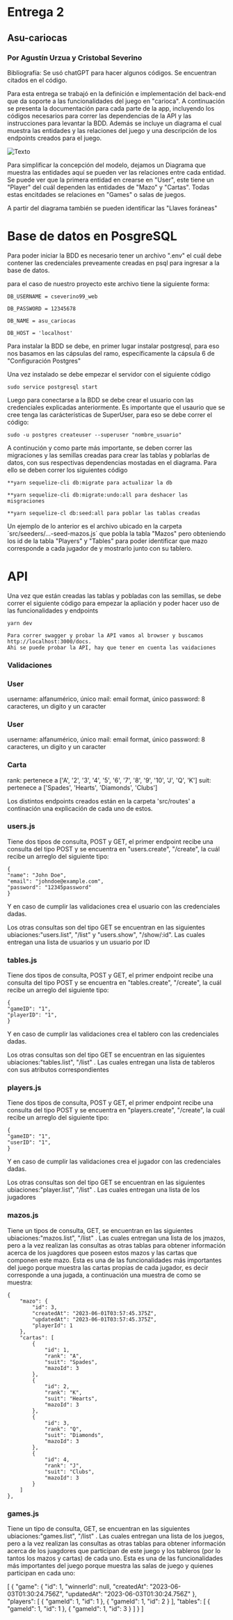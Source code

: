 # Entrega 2
## Asu-cariocas
### Por Agustín Urzua y Cristobal Severino

Bibliografía: Se usó chatGPT para hacer algunos códigos. Se encuentran citados en el código. 

Para esta entrega se trabajó en la definición e implementación del back-end que da soporte a las funcionalidades del juego en "carioca". A continuación se presenta la documentación para cada parte de la app, incluyendo los códigos necesarios para correr las dependencias de la API y las instrucciones para levantar la BDD. Además se incluye un diagrama el cual muestra las entidades y las relaciones del juego y una descripción de los endpoints creados para el juego.

![Texto](/Diagrama%20ER.jpg)

Para simplificar la concepción del modelo, dejamos un Diagrama que muestra las entidades aquí se pueden ver las relaciones entre cada entidad. Se puede ver que la primera entidad en crearse en "User", este tiene un "Player" del cuál dependen las entidades de "Mazo" y "Cartas". Todas estas encitdades se relaciones en "Games" o salas de juegos.

A partir del diagrama también se pueden identificar las "Llaves foráneas"

# Base de datos en PosgreSQL
Para poder iniciar la BDD es necesario tener un archivo ".env" el cuál debe contener las credenciales preveamente creadas en psql para ingresar a la base de datos.

para el caso de nuestro proyecto este archivo tiene la siguiente forma: 

    DB_USERNAME = cseverino99_web

    DB_PASSWORD = 12345678

    DB_NAME = asu_cariocas

    DB_HOST = 'localhost'
    
Para instalar la BDD se debe, en primer lugar instalar postgresql, para eso nos basamos en las cápsulas del ramo, específicamente la cápsula 6 de "Configuración Postgres"

Una vez instalado se debe empezar el servidor con el siguiente código

    sudo service postgresql start

Luego para conectarse a la BDD se debe crear el usuario con las credenciales explicadas anteriormente. Es importante que el usaurio que se cree tenga las carácterísticas de SuperUser, para eso se debe correr el código:

    sudo -u postgres createuser --superuser "nombre_usuario"

A continución y como parte más importante, se deben correr las migraciones y las semillas creadas para crear las tablas y poblarlas de datos, con sus respectivas dependencias mostadas en el diagrama. Para ello se deben correr los siguientes código

    **yarn sequelize-cli db:migrate para actualizar la db

    **yarn sequelize-cli db:migrate:undo:all para deshacer las misgraciones

    **yarn sequelize-cl db:seed:all para poblar las tablas creadas

Un ejemplo de lo anterior es el archivo ubicado en la carpeta ´src/seeders/...-seed-mazos.js´ que pobla la tabla "Mazos" pero obteniendo los id de la tabla "Players" y "Tables" para poder identificar que mazo corresponde a cada jugador de y mostrarlo junto con su tablero.

# API 

Una vez que están creadas las tablas y pobladas con las semillas, se debe correr el siguiente código para empezar la apliación y poder hacer uso de las funcionalidades y endpoints

    yarn dev

    Para correr swagger y probar la API vamos al browser y buscamos http://localhost:3000/docs.
    Ahi se puede probar la API, hay que tener en cuenta las vaidaciones

### Validaciones

### User
username: alfanumérico, único
mail: email format, único
password: 8 caracteres, un digito y un caracter

### User
username: alfanumérico, único
mail: email format, único
password: 8 caracteres, un digito y un caracter

### Carta
rank: pertenece a ['A', '2', '3', '4', '5', '6', '7', '8', '9', '10', 'J', 'Q', 'K']
suit: pertenece a ['Spades', 'Hearts', 'Diamonds', 'Clubs']


Los distintos endpoints creados están en la carpeta 'src/routes' a continación una explicación de cada uno de estos.

### users.js

Tiene dos tipos de consulta, POST y GET, el primer endpoint recibe una consulta del tipo POST y se encuentra en "users.create", "/create", la cuál recibe un arreglo del siguiente tipo:
    
    {
    "name": "John Doe",
    "email": "johndoe@example.com",
    "password": "12345password"
    }
Y en caso de cumplir las validaciones crea el usuario con las credenciales dadas.

Los otras consultas son del tipo GET se encuentran en las siguientes ubiaciones:"users.list", "/list" y  "users.show", "/show/:id". Las cuales entregan una lista de usuarios y un usuario por ID

### tables.js

Tiene dos tipos de consulta, POST y GET, el primer endpoint recibe una consulta del tipo POST y se encuentra en "tables.create", "/create", la cuál recibe un arreglo del siguiente tipo:
    
    {
    "gameID": "1",
    "playerID": "1",
    }

Y en caso de cumplir las validaciones crea el tablero con las credenciales dadas.

Los otras consultas son del tipo GET se encuentran en las siguientes ubiaciones:"tables.list", "/list" . Las cuales entregan una lista de tableros con sus atributos correspondientes

### players.js

Tiene dos tipos de consulta, POST y GET, el primer endpoint recibe una consulta del tipo POST y se encuentra en "players.create", "/create", la cuál recibe un arreglo del siguiente tipo:
    
    {
    "gameID": "1",
    "userID": "1",
    }

Y en caso de cumplir las validaciones crea el jugador con las credenciales dadas.

Los otras consultas son del tipo GET se encuentran en las siguientes ubiaciones:"player.list", "/list" . Las cuales entregan una lista de los jugadores

### mazos.js

Tiene un tipos de consulta,  GET,  se encuentran en las siguientes ubiaciones:"mazos.list", "/list" . Las cuales entregan una lista de los jmazos, pero a la vez realizan las consultas as otras tablas para obtener información acerca de los juagdores que poseen estos mazos y las cartas que componen este mazo. Esta es una de las funcionalidades más importantes del juego porque muestra las cartas propias de cada jugador, es decir corresponde a una jugada, a continuación una muestra de como se muestra:

    {
        "mazo": {
            "id": 3,
            "createdAt": "2023-06-01T03:57:45.375Z",
            "updatedAt": "2023-06-01T03:57:45.375Z",
            "playerId": 1
        },
        "cartas": [
            {
                "id": 1,
                "rank": "A",
                "suit": "Spades",
                "mazoId": 3
            },
            {
                "id": 2,
                "rank": "K",
                "suit": "Hearts",
                "mazoId": 3
            },
            {
                "id": 3,
                "rank": "Q",
                "suit": "Diamonds",
                "mazoId": 3
            },
            {
                "id": 4,
                "rank": "J",
                "suit": "Clubs",
                "mazoId": 3
            }
        ]
    },
    
### games.js

Tiene un tipo de consulta,  GET,  se encuentran en las siguientes ubiaciones:"games.list", "/list" . Las cuales entregan una lista de los juegos, pero a la vez realizan las consultas as otras tablas para obtener información acerca de los juagdores que participan de este juego y los tableros (por lo tantos los mazos y cartas) de cada uno. Esta es una de las funcionalidades más importantes del juego porque muestra las salas de juego y quienes participan en cada uno:

 [
    {
        "game": {
            "id": 1,
            "winnerId": null,
            "createdAt": "2023-06-03T01:30:24.756Z",
            "updatedAt": "2023-06-03T01:30:24.756Z"
        },
        "players": [
            {
                "gameId": 1,
                "id": 1
            },
            {
                "gameId": 1,
                "id": 2
            }
        ],
        "tables": [
            {
                "gameId": 1,
                "id": 1
            },
            {
                "gameId": 1,
                "id": 3
            }
        ]
    }
]